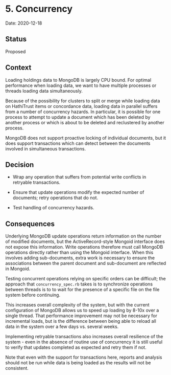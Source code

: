 # 5. Concurrency

Date: 2020-12-18

## Status

Proposed

## Context

Loading holdings data to MongoDB is largely CPU bound. For optimal performance
when loading data, we want to have multiple processes or threads loading data
simultaneously.

Because of the possibility for clusters to split or merge while loading data on
HathiTrust items or concordance data, loading data in parallel suffers from a
number of concurrency hazards. In particular, it is possible for one process to
attempt to update a document which has been deleted by another process or which
is about to be deleted and reclustered by another process.

MongoDB does not support proactive locking of individual documents, but it does
support transactions which can detect between the documents involved in
simultaneous transactions.

## Decision


* Wrap any operation that suffers from potential write conflicts in
retryable transactions.

* Ensure that update operations modify the expected number of documents; retry
  operations that do not.

* Test handling of concurrency hazards.

## Consequences

Underlying MongoDB update operations return information on the number of
modified documents, but the ActiveRecord-style Mongoid interface does not
expose this information. Write operations therefore must call MongoDB
operations directly rather than using the Mongoid interface.  When this
involves adding sub-documents, extra work is necessary to ensure the
associations between the parent document and sub-document are reflected in
Mongoid.

Testing concurrent operations relying on specific orders can be difficult; the
approach that `concurrency_spec.rb` takes is to synchronize operations between
threads is to to wait for the presence of a specific file on the file system
before continuing.

This increases overall complexity of the system, but with the current
configuration of MongoDB allows us to speed up loading by 8-10x over a single
thread. That performance improvement may not be necessary for incremental
loads, but is the difference between being able to reload all data in the
system over a few days vs. several weeks.

Implementing retryable transactions also increases overall resilience of the
system - even in the absence of routine use of concurrency it is still useful
to verify that updates completed as expected and retry them if not.

Note that even with the support for transactions here, reports and analysis
should not be run while data is being loaded as the results will not be
consistent.
